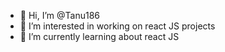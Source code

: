- 👋 Hi, I’m @Tanu186
- 👀 I’m interested in working on react JS projects
- 🌱 I’m currently learning about react JS


<!---
Tanu186/Tanu186 is a ✨ special ✨ repository because its `README.md` (this file) appears on your GitHub profile.
You can click the Preview link to take a look at your changes.
--->
